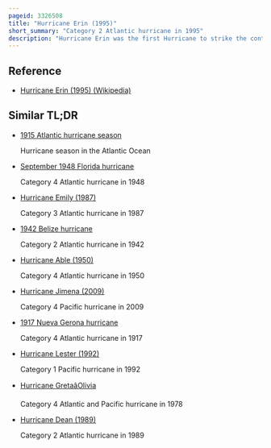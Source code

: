 ```yaml
---
pageid: 3326508
title: "Hurricane Erin (1995)"
short_summary: "Category 2 Atlantic hurricane in 1995"
description: "Hurricane Erin was the first Hurricane to strike the contiguous united States since Hurricane Andrew in 1992. The fifth tropical Cyclone Fifth named Storm and second Hurricane of the unusually active atlantic Hurricane Season 1995 Erin emerged on 31 July from a tropical Wave near the southeastern Bahamas. Moving northwest the Cyclone intensified into a Category 1 Hurricane on the Saffirsimpson Scale near Rum Cay about 24hours later. After a brief Jog to the North-Northwest on august 1 Erin began moving West-Northwest. The Cyclone then travelled over the northwest Bahamas including the Abaco Islands and grand Bahama. Erin made landfall early August 2 near Vero Beach Florida with Winds of 85 Mph. The Hurricane weakened while crossing the Florida Peninsula and fell to the Intensity of the tropical Storm before entering the Gulf of Mexico later that Day."
---
```


## Reference

- [Hurricane Erin (1995) (Wikipedia)](https://en.wikipedia.org/?curid=3326508)

## Similar TL;DR

- [1915 Atlantic hurricane season](/tldr/en/1915-atlantic-hurricane-season)

  Hurricane season in the Atlantic Ocean

- [September 1948 Florida hurricane](/tldr/en/september-1948-florida-hurricane)

  Category 4 Atlantic hurricane in 1948

- [Hurricane Emily (1987)](/tldr/en/hurricane-emily-1987)

  Category 3 Atlantic hurricane in 1987

- [1942 Belize hurricane](/tldr/en/1942-belize-hurricane)

  Category 2 Atlantic hurricane in 1942

- [Hurricane Able (1950)](/tldr/en/hurricane-able-1950)

  Category 4 Atlantic hurricane in 1950

- [Hurricane Jimena (2009)](/tldr/en/hurricane-jimena-2009)

  Category 4 Pacific hurricane in 2009

- [1917 Nueva Gerona hurricane](/tldr/en/1917-nueva-gerona-hurricane)

  Category 4 Atlantic hurricane in 1917

- [Hurricane Lester (1992)](/tldr/en/hurricane-lester-1992)

  Category 1 Pacific hurricane in 1992

- [Hurricane GretaâOlivia](/tldr/en/hurricane-gretaolivia)

  Category 4 Atlantic and Pacific hurricane in 1978

- [Hurricane Dean (1989)](/tldr/en/hurricane-dean-1989)

  Category 2 Atlantic hurricane in 1989
